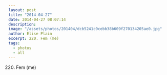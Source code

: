 ```yaml
---
layout: post
title: "2014-04-27"
date: 2014-04-27 08:07:14
description: 
image: "/assets/photos/201404/dcb5241c0cebb38b609f270134205ae0.jpg"
author: Elise Plain
excerpt: 220. Fem (me)
tags: 
  - photos
  - all
---
```


220. Fem (me)
<p></p>
